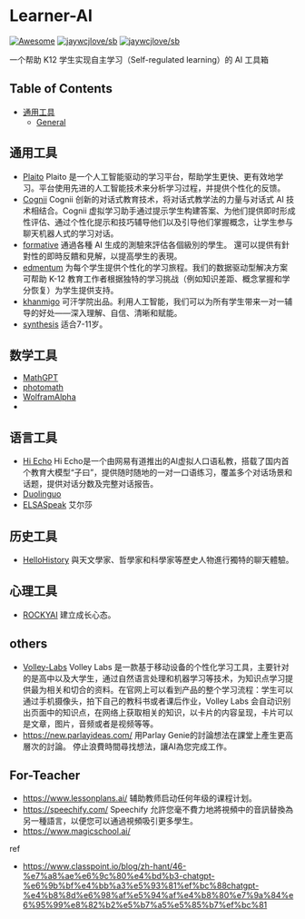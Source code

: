 # Learner-AI

<!--rehype:style=font-size: 38px; border-bottom: 0; display: flex; min-height: 260px; align-items: center; justify-content: center;-->

[![Awesome](https://awesome.re/badge.svg)](https://github.com/sindresorhus/awesome) [![jaywcjlove/sb](https://wangchujiang.com/sb/lang/english.svg)](README.md) [![jaywcjlove/sb](https://wangchujiang.com/sb/lang/chinese.svg)](README.zh-cn.md)

<!--rehype:style=text-align: center;-->

一个帮助 K12 学生实现自主学习（Self-regulated learning）的 AI 工具箱

## Table of Contents
- [通用工具](#通用工具)
    - [General](#general)

## 通用工具
- [Plaito](https://www.plaito.ai/) Plaito 是一个人工智能驱动的学习平台，帮助学生更快、更有效地学习。平台使用先进的人工智能技术来分析学习过程，并提供个性化的反馈。
- [Cognii](https://cognii.com/) Cognii 创新的对话式教育技术，将对话式教学法的力量与对话式 AI 技术相结合。Cognii 虚拟学习助手通过提示学生构建答案、为他们提供即时形成性评估、通过个性化提示和技巧辅导他们以及引导他们掌握概念，让学生参与聊天机器人式的学习对话。
- [formative](https://app.formative.com/) 通過各種 AI 生成的測驗來評估各個級別的學生。 還可以提供有針對性的即時反饋和見解，以提高學生的表現。
- [edmentum](https://www.edmentum.com/) 为每个学生提供个性化的学习旅程。我们的数据驱动型解决方案可帮助 K-12 教育工作者根据独特的学习挑战（例如知识差距、概念掌握和学分恢复）为学生提供支持。
- [khanmigo](https://www.khanacademy.org/khan-labs#khanmigo) 可汗学院出品。利用人工智能，我们可以为所有学生带来一对一辅导的好处——深入理解、自信、清晰和赋能。
- [synthesis](https://www.synthesis.com/tutor) 适合7-11岁。

## 数学工具
- [MathGPT](https://www.mathgpt.com/)
- [photomath](https://photomath.com/)
- [WolframAlpha](https://www.wolframalpha.com/)
- 
## 语言工具
- [Hi Echo](https://hiecho.youdao.com/) Hi Echo是一个由网易有道推出的AI虚拟人口语私教，搭载了国内首个教育大模型“子曰”，提供随时随地的一对一口语练习，覆盖多个对话场景和话题，提供对话分数及完整对话报告。
- [Duolinguo](https://www.duolingo.com/)
- [ELSASpeak](https://elsaspeak.com/en/) 艾尔莎 

## 历史工具
- [HelloHistory](https://www.hellohistory.ai/) 與天文學家、哲學家和科學家等歷史人物進行獨特的聊天體驗。

## 心理工具
- [ROCKYAI](https://www.rocky.ai/) 建立成长心态。

## others
- [Volley-Labs](http://volley.technology/) Volley Labs 是一款基于移动设备的个性化学习工具，主要针对的是高中以及大学生，通过自然语言处理和机器学习等技术，为知识点学习提供最为相关和切合的资料。在官网上可以看到产品的整个学习流程：学生可以通过手机摄像头，拍下自己的教科书或者课后作业，Volley Labs 会自动识别出页面中的知识点，在网络上获取相关的知识，以卡片的内容呈现，卡片可以是文章，图片，音频或者是视频等等。
- https://new.parlayideas.com/ 用Parlay Genie的討論想法在課堂上產生更高層次的討論。 停止浪費時間尋找想法，讓AI為您完成工作。

## For-Teacher
- https://www.lessonplans.ai/ 辅助教师启动任何年级的课程计划。
- https://speechify.com/ Speechify 允許您毫不費力地將視頻中的音訊替換為另一種語言，以便您可以通過視頻吸引更多學生。
- https://www.magicschool.ai/


ref 
- https://www.classpoint.io/blog/zh-hant/46-%e7%a8%ae%e6%9c%80%e4%bd%b3-chatgpt-%e6%9b%bf%e4%bb%a3%e5%93%81%ef%bc%88chatgpt-%e4%b8%8d%e6%98%af%e5%94%af%e4%b8%80%e7%9a%84%e6%95%99%e8%82%b2%e5%b7%a5%e5%85%b7%ef%bc%81
